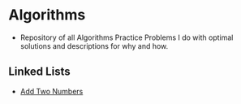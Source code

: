 # Algorithms
- Repository of all Algorithms Practice Problems I do with optimal solutions and descriptions for why and how.

## Linked Lists
 - [Add Two Numbers](https://github.com/Gabriel-Gebril/Algorithms/blob/master/Add_Two_Numbers.py)
